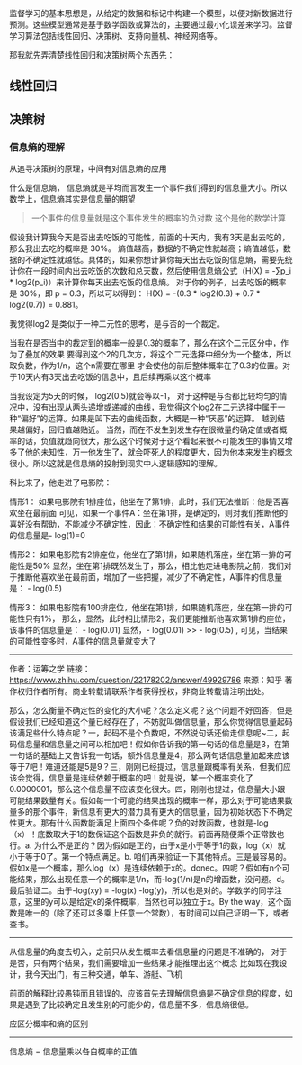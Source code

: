 监督学习的基本思想是，从给定的数据和标记中构建一个模型，以便对新数据进行预测。这些模型通常是基于数学函数或算法的，主要通过最小化误差来学习。监督学习算法包括线性回归、决策树、支持向量机、神经网络等。

那我就先弄清楚线性回归和决策树两个东西先： 

## 线性回归

## 决策树



### 信息熵的理解

从追寻决策树的原理，中间有对信息熵的应用

什么是信息熵，
信息熵就是平均而言发生一个事件我们得到的信息量大小。所以数学上，信息熵其实是信息量的期望

> 一个事件的信息量就是这个事件发生的概率的负对数
这个是他的数学计算


假设我计算我今天是否出去吃饭的可能性，前面的十天内，我有3天是出去吃的，那么我出去吃的概率是 30%。
熵值越高，数据的不确定性就越高；熵值越低，数据的不确定性就越低。具体的，如果你想计算你每天出去吃饭的信息熵，需要先统计你在一段时间内出去吃饭的次数和总天数，然后使用信息熵公式（H(X) = -∑p_i * log2(p_i)）来计算你每天出去吃饭的信息熵。
对于你的例子，出去吃饭的概率是 30%，即 p = 0.3，所以可以得到：
H(X) = -(0.3 * log2(0.3) + 0.7 * log2(0.7)) = 0.881。

我觉得log2 是类似于一种二元性的思考，是与否的一个裁定。

当我在是否当中的裁定到的概率一般是0.3的概率了，那么在这个二元区分中，作为了叠加的效果
要得到这个2的几次方，将这个二元选择中细分为一个整体，所以取负数，作为1/n，这个n需要在哪里
才会使他的前后整体概率在了0.3的位置。对于10天内有3天出去吃饭的信息中，且后续再乘以这个概率

当我设定为5天的时候， log2(0.5)就会等以-1， 对于这种是与否都比较均匀的情况中，没有出现从两头递增或递减的曲线，我觉得这个log2在二元选择中属于一种“偏好”的运算。如果是凹下去的曲线函数，大概是一种“厌恶”的运算。
越到结果越偏好，回归值越贴近。
当然，而在不发生到发生存在很微量的确定值或者概率的话，负值就趋向很大，那么这个时候对于这个看起来很不可能发生的事情又增多了他的未知性，万一他发生了，就会吓死人的程度更大，因为他本来发生的概念很小。所以这就是信息熵的投射到现实中人逻辑感知的理解。

科比来了，他走进了电影院：

情形1： 如果电影院有1排座位，他坐在了第1排，此时，我们无法推断：他是否喜欢坐在最前面
可见，如果一个事件A：坐在第1排，是确定的，则对我们推断他的喜好没有帮助，不能减少不确定性，因此：不确定性和结果的可能性有关，A事件的信息量是- log(1)=0

情形2： 如果电影院有2排座位，他坐在了第1排，如果随机落座，坐在第一排的可能性是50%
显然，坐在第1排既然发生了，那么，相比他走进电影院之前，我们对于推断他喜欢坐在最前面，增加了一些把握，减少了不确定性，A事件的信息量是： - log(0.5)

情形3： 如果电影院有100排座位，他坐在第1排，如果随机落座，坐在第一排的可能性只有1%，
那么，显然，此时相比情形2，我们更能推断他喜欢第1排的座位，该事件的信息量是： - log(0.01)
显然，- log(0.01) >> - log(0.5) , 可见，当结果的可能性变多时，A事件的信息量就变大了


---

作者：运筹之学
链接：https://www.zhihu.com/question/22178202/answer/49929786
来源：知乎
著作权归作者所有。商业转载请联系作者获得授权，非商业转载请注明出处。

那么，怎么衡量不确定性的变化的大小呢？怎么定义呢？这个问题不好回答，但是假设我们已经知道这个量已经存在了，不妨就叫做信息量，那么你觉得信息量起码该满足些什么特点呢？一，起码不是个负数吧，不然说句话还偷走信息呢~二，起码信息量和信息量之间可以相加吧！假如你告诉我的第一句话的信息量是3，在第一句话的基础上又告诉我一句话，额外信息量是4，那么两句话信息量加起来应该等于7吧！难道还能是5是9？三，刚刚已经提过，信息量跟概率有关系，但我们应该会觉得，信息量是连续依赖于概率的吧！就是说，某一个概率变化了0.0000001，那么这个信息量不应该变化很大。四，刚刚也提过，信息量大小跟可能结果数量有关。假如每一个可能的结果出现的概率一样，那么对于可能结果数量多的那个事件，新信息有更大的潜力具有更大的信息量，因为初始状态下不确定性更大。那有什么函数能满足上面四个条件呢？负的对数函数，也就是-log（x）！底数取大于1的数保证这个函数是非负的就行。前面再随便乘个正常数也行。a. 为什么不是正的？因为假如是正的，由于x是小于等于1的数，log（x）就小于等于0了。第一个特点满足。b. 咱们再来验证一下其他特点。三是最容易的。假如x是一个概率，那么log（x）是连续依赖于x的。donec。四呢？假如有n个可能结果，那么出现任意一个的概率是1/n，而-log(1/n)是n的增函数，没问题。d。最后验证二。由于-log(xy) = -log(x) -log(y)，所以也是对的。学数学的同学注意，这里的y可以是给定x的条件概率，当然也可以独立于x。By the way，这个函数是唯一的（除了还可以多乘上任意一个常数），有时间可以自己证明一下，或者查书。

---

从信息量的角度去切入，之前只从发生概率去看信息量的问题是不准确的，
对于是否，只有两个结果，我们需要增加一些结果才能推理出这个概念
比如现在我设计，我今天出门，有三种交通，单车、游艇、飞机

前面的解释比较愚钝而且错误的，应该首先去理解信息熵是不确定信息的程度，如果是遇到了比较确定且发生别的可能少的，信息量不多，信息熵很低。

应区分概率和熵的区别

---

信息熵 = 信息量乘以各自概率的正值